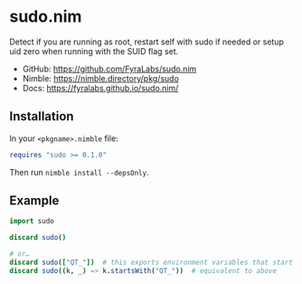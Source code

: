 # sudo.nim

Detect if you are running as root, restart self with sudo if needed or setup uid zero when running with the SUID flag set.

- GitHub: https://github.com/FyraLabs/sudo.nim
- Nimble: https://nimble.directory/pkg/sudo
- Docs: https://fyralabs.github.io/sudo.nim/

## Installation

In your `<pkgname>.nimble` file:
```nim
requires "sudo >= 0.1.0"
```

Then run `nimble install --depsOnly`.

## Example

```nim
import sudo

discard sudo()

# or…
discard sudo(["QT_"])  # this exports environment variables that start with QT_
discard sudo((k, _) => k.startsWith("QT_"))  # equivalent to above
```
